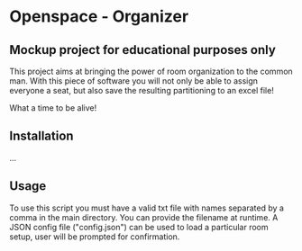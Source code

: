 # Openspace - Organizer

## Mockup project for educational purposes only
This project aims at bringing the power of room organization to the common man.
With this piece of software you will not only be able to assign everyone a seat, but also save the resulting partitioning to an excel file!

What a time to be alive!

## Installation
...

## Usage
To use this script you must have a valid txt file with names separated by a comma in the main directory. You can provide the filename at runtime. A JSON config file ("config.json") can be used to load a particular room setup, user will be prompted for confirmation.
